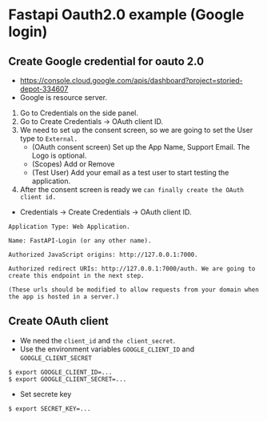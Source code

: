 # Fastapi Oauth2.0 example (Google login)

## Create Google credential for oauto 2.0
- https://console.cloud.google.com/apis/dashboard?project=storied-depot-334607
- Google is resource server.
1. Go to Credentials on the side panel.
2. Go to Create Credentials -> OAuth client ID.
3. We need to set up the consent screen, so we are going to set the User type to `External.`
    - (OAuth consent screen) Set up the App Name, Support Email. The Logo is optional.
    - (Scopes) Add or Remove
    - (Test User) Add your email as a test user to start testing the application.
4. After the consent screen is ready we `can finally create the OAuth client id.`

- Credentials -> Create Credentials -> OAuth client ID.
```
Application Type: Web Application.

Name: FastAPI-Login (or any other name).

Authorized JavaScript origins: http://127.0.0.1:7000.

Authorized redirect URIs: http://127.0.0.1:7000/auth. We are going to create this endpoint in the next step.

(These urls should be modified to allow requests from your domain when the app is hosted in a server.)
```

## Create OAuth client
- We need the `client_id` and `the client_secret`.
- Use the environment variables `GOOGLE_CLIENT_ID` and `GOOGLE_CLIENT_SECRET`
```
$ export GOOGLE_CLIENT_ID=...
$ export GOOGLE_CLIENT_SECRET=...
```
- Set secrete key
```
$ export SECRET_KEY=...
```